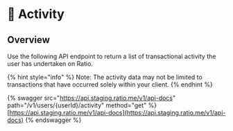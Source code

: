 # 💱 Activity

## Overview

Use the following API endpoint to return a list of transactional activity the user has undertaken on Ratio.

{% hint style="info" %}
Note: The activity data may not be limited to transactions that have occurred solely within your client.
{% endhint %}

{% swagger src="https://api.staging.ratio.me/v1/api-docs" path="/v1/users/{userId}/activity" method="get" %}
[https://api.staging.ratio.me/v1/api-docs](https://api.staging.ratio.me/v1/api-docs)
{% endswagger %}
